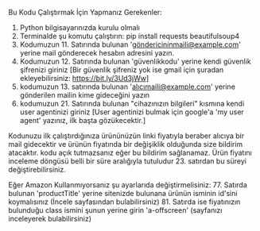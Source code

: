 Bu Kodu Çalıştırmak İçin Yapmanız Gerekenler:
1. Python bilgisayarınızda kurulu olmalı
2. Terminalde şu komutu çalıştırın: pip install requests beautifulsoup4
3. Kodumuzun 11. Satırında bulunan 'göndericininmaili@example.com' yerine mail gönderecek hesabın adresini yazın. 
4. Kodumuzun 12. Satırında bulunan 'güvenlikkodu' yerine kendi güvenlik şifrenizi giriniz [Bir güvenlik şifreniz yok ise gmail için şuradan ekleyebilirsiniz: https://bit.ly/3Ud3jWw]
5. kodumuzun 13. satırında bulunan 'alıcımaili@example.com' yerine gönderilen mailin kime gideceğini yazın
6. kodumuzun 21. Satırında bulunan "cihazınızın bilgileri" kısmına kendi user agentinizi giriniz [User agentinizi bulmak için google'a 'my user agent' yazınız, ilk başta gözükecektir.]

Kodunuzu ilk çalıştırdığınıza ürününüzün linki fiyatıyla beraber alıcıya bir mail gidecektir ve ürünün fiyatında bir değişiklik olduğunda size bildirim atacaktır. 
kodu açık tutmazsanız eğer bu bildirim sağlanamaz. Ürün fiyatını inceleme döngüsü belli bir süre aralığıyla tutuludur 23. satırdan bu süreyi değiştirebilirsiniz.

Eğer Amazon Kullanmıyorsanız şu ayarlarıda değiştirmelisiniz:
77. Satırda bulunan 'productTitle' yerine sitenizde bulunana ürünün isminin id'sini koymalısınız (İncele sayfasından bulabilirsiniz)
81. Satırda ise fiyatınızın bulunduğu class ismini şunun yerine girin 'a-offscreen' (sayfanızı inceleyerek bulabilirsiniz)

